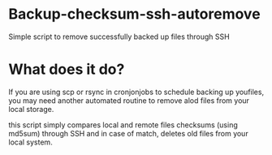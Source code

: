 # Backup-checksum-ssh-autoremove
Simple script to remove successfully backed up files through SSH

# What does it do?
 If you are using scp or rsync  in cronjonjobs to schedule backing up youfiles, 
 you may need another automated routine to remove alod files from your local storage.
 
 this script simply compares local and remote files checksums (using md5sum) through SSH and in case of match, 
 deletes old files from your local system.
